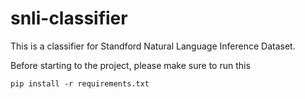 # snli-classifier
This is a classifier for Standford Natural Language Inference Dataset.

Before starting to the project, please make sure to run this

`pip install -r requirements.txt`
